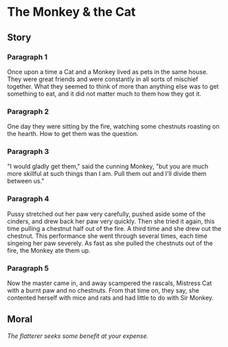 
# The Monkey & the Cat

## Story


### Paragraph 1

Once upon a time a Cat and a Monkey lived as pets in the same house. They were great friends and were constantly in all sorts of mischief together. What they seemed to think of more than anything else was to get something to eat, and it did not matter much to them how they got it.



### Paragraph 2

One day they were sitting by the fire, watching some chestnuts roasting on the hearth. How to get them was the question.



### Paragraph 3

"I would gladly get them," said the cunning Monkey, "but you are much more skillful at such things than I am. Pull them out and I'll divide them between us."



### Paragraph 4

Pussy stretched out her paw very carefully, pushed aside some of the cinders, and drew back her paw very quickly. Then she tried it again, this time pulling a chestnut half out of the fire. A third time and she drew out the chestnut. This performance she went through several times, each time singeing her paw severely. As fast as she pulled the chestnuts out of the fire, the Monkey ate them up.



### Paragraph 5

Now the master came in, and away scampered the rascals, Mistress Cat with a burnt paw and no chestnuts. From that time on, they say, she contented herself with mice and rats and had little to do with Sir Monkey.



## Moral

_The flatterer seeks some benefit at your expense._

